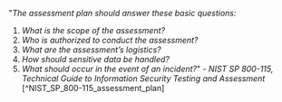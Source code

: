 
"*The assessment plan should answer these basic questions:*

1. *What is the scope of the assessment?*
2. *Who is authorized to conduct the assessment?* 
3. *What are the assessment’s logistics?*
4. *How should sensitive data be handled?* 
5. *What should occur in the event of an incident?*" - _NIST SP 800-115, Technical Guide to Information Security Testing and Assessment_ [^NIST_SP_800-115_assessment_plan]
